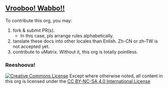 ## [Vrooboo! Wabbo!!](https://umatrix-rules.github.io/#ovagarava)

To contribute this org, you may:

1. fork & submit PR(s).
    - In this case, pls arrange rules alphabetically.
1. tanslate these docs into other locales than Enlish. Zh-CN or zh-TW is not accepted yet.
1. contribute to uMatrix. Without it, this org is totally pointless.

### Reeshoova!
<a rel="license" href="http://creativecommons.org/licenses/by-nc-sa/4.0/"><img alt="Creative Commons License" style="border-width:0" src="https://i.creativecommons.org/l/by-nc-sa/4.0/88x31.png" /></a>
Except where otherwise noted, all content in this org is licensed under the <a rel="license" href="http://creativecommons.org/licenses/by-nc-sa/4.0/">CC BY-NC-SA 4.0 International License</a>
